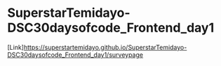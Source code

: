 # SuperstarTemidayo-DSC30daysofcode_Frontend_day1
[Link]https://superstartemidayo.github.io/SuperstarTemidayo-DSC30daysofcode_Frontend_day1/surveypage

